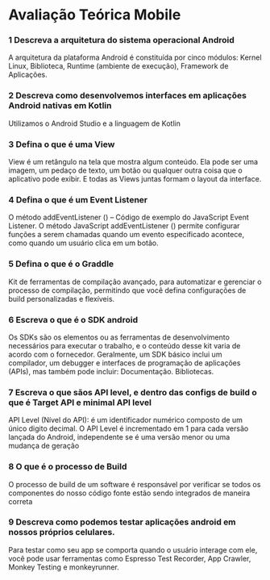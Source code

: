 # Avaliação Teórica Mobile

### 1 Descreva a arquitetura do sistema operacional Android

A arquitetura da plataforma Android é constituída por cinco módulos: Kernel Linux, Biblioteca, Runtime (ambiente de execução), Framework de Aplicações.

### 2 Descreva como desenvolvemos interfaces em aplicações Android nativas em Kotlin

Utilizamos o Android Studio e a linguagem de Kotlin

### 3 Defina o que é uma View

View é um retângulo na tela que mostra algum conteúdo. Ela pode ser uma imagem, um pedaço de texto, um botão ou qualquer outra coisa que o aplicativo pode exibir. E todas as Views juntas formam o layout da interface.

### 4 Defina o que é um Event Listener

O método addEventListener () – Código de exemplo do JavaScript Event Listener. O método JavaScript addEventListener () permite configurar funções a serem chamadas quando um evento especificado acontece, como quando um usuário clica em um botão.

### 5 Defina o que é o Graddle

Kit de ferramentas de compilação avançado, para automatizar e gerenciar o processo de compilação, permitindo que você defina configurações de build personalizadas e flexíveis.

### 6 Escreva o que é o SDK android

Os SDKs são os elementos ou as ferramentas de desenvolvimento necessários para executar o trabalho, e o conteúdo desse kit varia de acordo com o fornecedor. Geralmente, um SDK básico inclui um compilador, um debugger e interfaces de programação de aplicações (APIs), mas também pode incluir: Documentação. Bibliotecas.

### 7 Escreva o que sãos API level, e dentro das configs de build o que é Target API e minimal API level
API Level (Nível do API): é um identificador numérico composto de um único digito decimal. O API Level é incrementado em 1 para cada versão lançada do Android, independente se é uma versão menor ou uma mudança de geração

### 8 O que é o processo de Build
O processo de build de um software é responsável por verificar se todos os componentes do nosso código fonte estão sendo integrados de maneira correta

### 9 Descreva como podemos testar aplicações android em nossos próprios celulares.
Para testar como seu app se comporta quando o usuário interage com ele, você pode usar ferramentas como Espresso Test Recorder, App Crawler, Monkey Testing e monkeyrunner.

